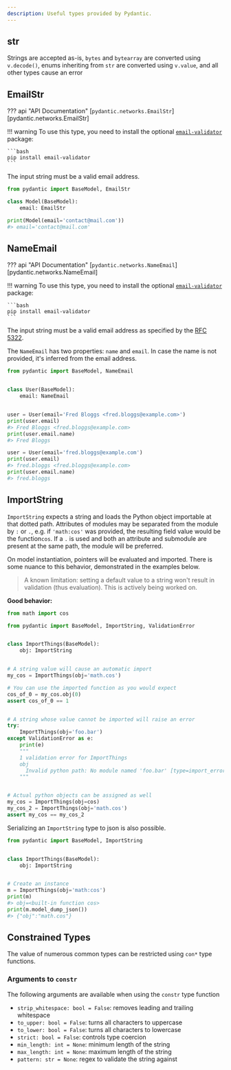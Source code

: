 ```yaml
---
description: Useful types provided by Pydantic.
---
```


## str

Strings are accepted as-is, `bytes` and `bytearray` are converted using `v.decode()`,
enums inheriting from `str` are converted using `v.value`, and all other types cause an error

## EmailStr

??? api "API Documentation"
    [`pydantic.networks.EmailStr`][pydantic.networks.EmailStr]<br>

!!! warning
    To use this type, you need to install the optional [`email-validator`][email-validator] package:

    ```bash
    pip install email-validator
    ```

The input string must be a valid email address.

```py
from pydantic import BaseModel, EmailStr

class Model(BaseModel):
    email: EmailStr

print(Model(email='contact@mail.com'))
#> email='contact@mail.com'
```

## NameEmail

??? api "API Documentation"
    [`pydantic.networks.NameEmail`][pydantic.networks.NameEmail]<br>

!!! warning
    To use this type, you need to install the optional [`email-validator`][email-validator] package:

    ```bash
    pip install email-validator
    ```


The input string must be a valid email address as specified by the [RFC 5322](https://datatracker.ietf.org/doc/html/rfc5322#section-3.4).

The `NameEmail` has two properties: `name` and `email`. In case the name is not provided, it's inferred from the email address.

```py
from pydantic import BaseModel, NameEmail


class User(BaseModel):
    email: NameEmail


user = User(email='Fred Bloggs <fred.bloggs@example.com>')
print(user.email)
#> Fred Bloggs <fred.bloggs@example.com>
print(user.email.name)
#> Fred Bloggs

user = User(email='fred.bloggs@example.com')
print(user.email)
#> fred.bloggs <fred.bloggs@example.com>
print(user.email.name)
#> fred.bloggs
```

## ImportString

`ImportString` expects a string and loads the Python object importable at that dotted path.
Attributes of modules may be separated from the module by `:` or `.`, e.g. if `'math:cos'` was provided,
the resulting field value would be the function`cos`. If a `.` is used and both an attribute and submodule
are present at the same path, the module will be preferred.

On model instantiation, pointers will be evaluated and imported. There is
some nuance to this behavior, demonstrated in the examples below.

> A known limitation: setting a default value to a string
> won't result in validation (thus evaluation). This is actively
> being worked on.

**Good behavior:**
```py
from math import cos

from pydantic import BaseModel, ImportString, ValidationError


class ImportThings(BaseModel):
    obj: ImportString


# A string value will cause an automatic import
my_cos = ImportThings(obj='math.cos')

# You can use the imported function as you would expect
cos_of_0 = my_cos.obj(0)
assert cos_of_0 == 1


# A string whose value cannot be imported will raise an error
try:
    ImportThings(obj='foo.bar')
except ValidationError as e:
    print(e)
    """
    1 validation error for ImportThings
    obj
      Invalid python path: No module named 'foo.bar' [type=import_error, input_value='foo.bar', input_type=str]
    """


# Actual python objects can be assigned as well
my_cos = ImportThings(obj=cos)
my_cos_2 = ImportThings(obj='math.cos')
assert my_cos == my_cos_2
```

Serializing an `ImportString` type to json is also possible.

```py
from pydantic import BaseModel, ImportString


class ImportThings(BaseModel):
    obj: ImportString


# Create an instance
m = ImportThings(obj='math:cos')
print(m)
#> obj=<built-in function cos>
print(m.model_dump_json())
#> {"obj":"math.cos"}
```

## Constrained Types

The value of numerous common types can be restricted using `con*` type functions.

### Arguments to `constr`
The following arguments are available when using the `constr` type function

- `strip_whitespace: bool = False`: removes leading and trailing whitespace
- `to_upper: bool = False`: turns all characters to uppercase
- `to_lower: bool = False`: turns all characters to lowercase
- `strict: bool = False`: controls type coercion
- `min_length: int = None`: minimum length of the string
- `max_length: int = None`: maximum length of the string
- `pattern: str = None`: regex to validate the string against

[email-validator]: https://github.com/JoshData/python-email-validator
